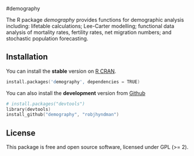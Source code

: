 #demography

The R package *demography* provides functions for demographic analysis including: lifetable calculations; 
Lee-Carter modelling; functional data analysis of mortality rates, fertility rates, net migration numbers; 
and stochastic population forecasting.

## Installation
You can install the **stable** version on 
[R CRAN](http://cran.r-project.org/package=demography).

```s
install.packages('demography', dependencies = TRUE)
```

You can also install the **development** version from
[Github](https://github.com/robjhyndman/demography)

```s
# install.packages("devtools")
library(devtools)
install_github("demography", "robjhyndman") 
```


## License

This package is free and open source software, licensed under GPL (>= 2).
